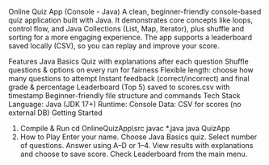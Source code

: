 Online Quiz App (Console - Java)
A clean, beginner-friendly console-based quiz application built with Java. It demonstrates core concepts like loops, control flow, and Java Collections (List, Map, Iterator), plus shuffle and sorting for a more engaging experience. The app supports a leaderboard saved locally (CSV), so you can replay and improve your score.

Features
Java Basics Quiz with explanations after each question
Shuffle questions & options on every run for fairness
Flexible length: choose how many questions to attempt
Instant feedback (correct/incorrect) and final grade & percentage
Leaderboard (Top 5) saved to scores.csv with timestamp
Beginner-friendly file structure and commands
Tech Stack
Language: Java (JDK 17+)
Runtime: Console
Data: CSV for scores (no external DB)
Getting Started
1) Compile & Run
cd OnlineQuizApp\src
javac *.java
java QuizApp
2) How to Play
Enter your name.
Choose Java Basics quiz.
Select number of questions.
Answer using A–D or 1–4.
View results with explanations and choose to save score.
Check Leaderboard from the main menu.

